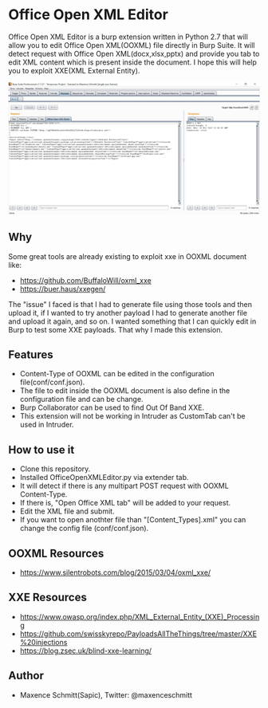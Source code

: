# Office Open XML Editor

Office Open XML Editor is a burp extension written in Python 2.7 that will allow you to edit Office Open XML(OOXML) file directly in Burp Suite. It will detect request with Office Open XML(docx,xlsx,pptx) and provide you tab to edit XML content which is present inside the document. I hope this will help you to exploit XXE(XML External Entity).

![OfficeOpenXMLTab](images/OfficeOpenXMLTab.png)

## Why
Some great tools are already existing to exploit xxe in OOXML document like:
* https://github.com/BuffaloWill/oxml_xxe
* https://buer.haus/xxegen/

The "issue" I faced is that I had to generate file using those tools and then upload it, if I wanted to try another payload I had to generate another file and upload it again, and so on. I wanted something that I can quickly edit in Burp to test some XXE payloads. That why I made this extension.

## Features
* Content-Type of OOXML can be edited in the configuration file(conf/conf.json).
* The file to edit inside the OOXML document is also define in the configuration file and can be change.
* Burp Collaborator can be used to find Out Of Band XXE.
* This extension will not be working in Intruder as CustomTab can't be used in Intruder.

## How to use it
* Clone this repository.
* Installed OfficeOpenXMLEditor.py via extender tab.
* It will detect if there is any multipart POST request with OOXML Content-Type.
* If there is, "Open Office XML tab" will be added to your request.
* Edit the XML file and submit.
* If you want to open anothter file than "[Content_Types].xml" you can change the config file (conf/conf.json).

## OOXML Resources
* https://www.silentrobots.com/blog/2015/03/04/oxml_xxe/

## XXE Resources
* https://www.owasp.org/index.php/XML_External_Entity_(XXE)_Processing
* https://github.com/swisskyrepo/PayloadsAllTheThings/tree/master/XXE%20injections
* https://blog.zsec.uk/blind-xxe-learning/

## Author
* Maxence Schmitt(Sapic), Twitter: @maxenceschmitt
